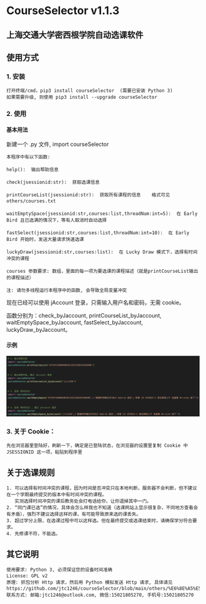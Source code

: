 # CourseSelector v1.1.3

## 上海交通大学密西根学院自动选课软件

## 使用方式

### 1. 安装

    打开终端/cmd，pip3 install courseSelector  (需要已安装 Python 3)
    如果需要升级, 则使用 pip3 install --upgrade courseSelector

### 2. 使用

#### 基本用法

新建一个 .py 文件, import courseSelector

    本程序中有以下函数:
    
    help():  输出帮助信息
    
    check(jsessionid:str):  获取选课信息
    
    printCourseList(jsessionid:str):  获取所有课程的信息    格式可见 others/courses.txt
    
    waitEmptySpace(jsessionid:str,courses:list,threadNum:int=5):  在 Early Bird 且已选满的情况下，等有人取消时自动选择
    
    fastSelect(jsessionid:str,courses:list,threadNum:int=10):  在 Early Bird 开始时，发送大量请求快速选课
    
    luckyDraw(jsessionid:str,courses:list):  在 Lucky Draw 模式下，选择有时间冲突的课程
    
    courses 参数要求: 数组，里面的每一项为要选课的课程描述（就是printCourseList输出的课程描述）
    
    注: 请勿多线程运行本程序中的函数, 会导致全局变量冲突

现在已经可以使用 jAccount 登录，只需输入用户名和密码，无需 cookie。

函数分别为：check_byJaccount, printCourseList_byJaccount, waitEmptySpace_byJaccount, fastSelect_byJaccount, luckyDraw_byJaccount。

#### 示例

<img src="others/代码示例.png">

### 3. 关于 Cookie：
    先在浏览器里登陆好，刷新一下，确定是已登陆状态，在浏览器的设置里复制 Cookie 中 JSESSIONID 这一项，粘贴到程序里

## 关于选课规则

    1. 可以选择有时间冲突的课程，因为时间是否冲突只在本地判断，服务器不会判断，但不建议在一个学期最终提交的版本中有时间冲突的课程。
       实测选择时间冲突的课后教务处会打电话给你，让你退掉其中一门。
    2. “同门课已选”的情况，具体会怎么样我也不知道（选课网站上显示很复杂，不同地方查看会有矛盾），强烈不建议选择这样的课，有可能导致原来选的课丢失。
    3. 超过学分上限，在选课过程中可以这样选。但在最终提交或选课结束时，请确保学分符合要求。
    4. 先修课不符，不能选。

## 其它说明

    使用要求: Python 3, 必须保证您的设备时间准确
    License: GPL v2
    原理: 抓包分析 Http 请求，然后用 Python 模拟发送 Http 请求, 具体请见 https://github.com/jtc1246/courseSelector/blob/main/others/%E6%8E%A5%E5%8F%A3%E5%88%86%E6%9E%90.pdf
    联系方式: 邮箱:jtc1246@outlook.com, 微信:15021805270, 手机号:15021805270

